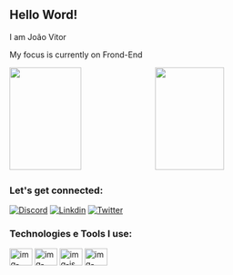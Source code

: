 ## Hello Word!

I am João Vitor

My focus is currently on Frond-End

<div>
  <img height="180em" width="50%" src="https://github-readme-stats.vercel.app/api?username=JoaoVitor8&show_icons=true&theme=tokyonight"/>
  <img height="180em" width="49%" src="https://github-readme-stats.vercel.app/api/top-langs/?username=JoaoVitor8&layout=compact&theme=tokyonight"/>
</div>

### Let's get connected:

[![Discord](https://img.shields.io/badge/Discord-7289DA?style=for-the-badge&logo=discord&logoColor=white)](https://discord.gg/uWbmTwYw)
[![Linkdin](https://img.shields.io/badge/LinkedIn-0077B5?style=for-the-badge&logo=linkedin&logoColor=white)](https://www.linkedin.com/in/joaovitorezequiel/)
[![Twitter](https://img.shields.io/badge/Twitter-1DA1F2?style=for-the-badge&logo=twitter&logoColor=white)](https://twitter.com/Joao_Ezeki)

### Technologies e Tools I use:

<div>
<img align="center" alt="img-html" height="30" width="40" src="https://cdn.jsdelivr.net/gh/devicons/devicon/icons/html5/html5-original.svg"/>
<img align="center" alt="img-css" height="30" width="40" src="https://cdn.jsdelivr.net/gh/devicons/devicon/icons/css3/css3-original.svg"/>
<img align="center" alt="img-js" height="30" width="40" src="https://cdn.jsdelivr.net/gh/devicons/devicon/icons/javascript/javascript-original.svg"/>
<img align="center" alt="img-react" height="30" width="40" src="https://cdn.jsdelivr.net/gh/devicons/devicon/icons/react/react-original.svg"/>
</div>
